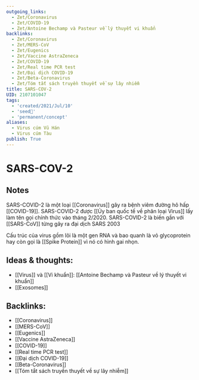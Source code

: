 ```yaml
---
outgoing_links:
  - Zet/Coronavirus
  - Zet/COVID-19
  - Zet/Antoine Bechamp và Pasteur về lý thuyết vi khuẩn
backlinks:
  - Zet/Coronavirus
  - Zet/MERS-CoV
  - Zet/Eugenics
  - Zet/Vaccine AstraZeneca
  - Zet/COVID-19
  - Zet/Real time PCR test
  - Zet/Đại dịch COVID-19
  - Zet/Beta-Coronavirus
  - Zet/Tóm tắt sách truyền thuyết về sự lây nhiễm
title: SARS-COV-2
UID: 2107101047
tags:
  - 'created/2021/Jul/10'
  - 'seed🥜'
  - 'permanent/concept'
aliases:
  - Virus cúm Vũ Hán
  - Virus cúm Tàu
publish: True
---
```

# SARS-COV-2

## Notes
SARS-COVID-2 là một loại [[Coronavirus]] gây ra bệnh viêm đường hô hấp [[COVID-19]]. SARS-COVID-2 được [[Ủy ban quốc tế về phân loại Virus]] lấy làm tên gọi chính thức vào tháng 2/2020. SARS-COVID-2 là biến gần với [[SARS-CoV]] từng gây ra đại dịch SARS 2003

Cấu trúc của virus gồm lõi là một gen RNA và bao quanh là vỏ glycoprotein hay còn gọi là [[Spike Protein]] vì nó có hình gai nhọn.

## Ideas & thoughts:
- [[Virus]] và [[Vi khuẩn]]: [[Antoine Bechamp và Pasteur về lý thuyết vi khuẩn]]
- [[Exosomes]]

## Backlinks:
- [[Coronavirus]]
- [[MERS-CoV]]
- [[Eugenics]]
- [[Vaccine AstraZeneca]]
- [[COVID-19]]
- [[Real time PCR test]]
- [[Đại dịch COVID-19]]
- [[Beta-Coronavirus]]
- [[Tóm tắt sách truyền thuyết về sự lây nhiễm]]
